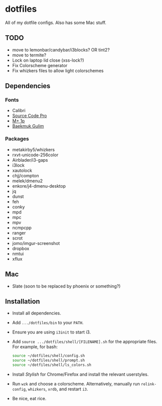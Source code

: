dotfiles
========

All of my dotfile configs.
Also has some Mac stuff.

## TODO

- move to lemonbar/candybar/i3blocks? OR tint2?
- move to termite?
- Lock on laptop lid close (xss-lock?)
- Fix Colorscheme generator
- Fix whizkers files to allow light colorschemes

## Dependencies

### Fonts
- Calibri
- [Source Code Pro](https://github.com/adobe-fonts/source-code-pro)
- [M+ 1p](http://mplus-fonts.osdn.jp/mplus-outline-fonts/download/)
- [Baekmuk Gulim](http://www.freekoreanfont.com/baekmuk-gulim-download/)

### Packages
- metakirby5/whizkers
- rxvt-unicode-256color
- Airblader/i3-gaps
- i3lock
- xautolock
- chjj/compton
- melek/dmenu2
- enkore/j4-dmenu-desktop
- jq
- dunst
- feh
- conky
- mpd
- mpc
- mpv
- ncmpcpp
- ranger
- scrot
- jomo/imgur-screenshot
- dropbox
- nmtui
- xflux

## Mac
- Slate (soon to be replaced by phoenix or something?)

## Installation
- Install all dependencies.
- Add `.../dotfiles/bin` to your `PATH`.
- Ensure you are using `i3init` to start i3.
- Add `source .../dotfiles/shell/[FILENAME].sh` for the appropriate files.
  For example, for bash:

  ```bash
  source ~/dotfiles/shell/config.sh
  source ~/dotfiles/shell/prompt.sh
  source ~/dotfiles/shell/ls_colors.sh
  ```

- Install *Stylish* for Chrome/Firefox and install the relevant userstyles.
- Run `wzk` and choose a colorscheme.
  Alternatively, manually run `relink-config`, `whizkers`, `xrdb`,
  and restart `i3`.
- Be nice, eat rice.

